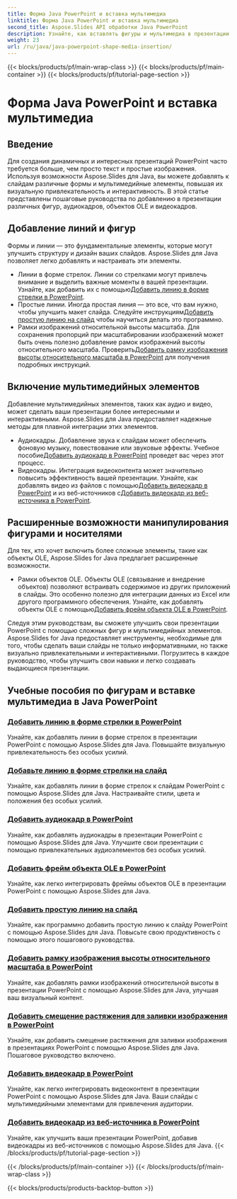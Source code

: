 ```yaml
---
title: Форма Java PowerPoint и вставка мультимедиа
linktitle: Форма Java PowerPoint и вставка мультимедиа
second_title: Aspose.Slides API обработки Java PowerPoint
description: Узнайте, как вставлять фигуры и мультимедиа в презентации PowerPoint с помощью Aspose.Slides для Java. Учебные пособия включают добавление линий, аудио, объектов OLE и видео.
weight: 23
url: /ru/java/java-powerpoint-shape-media-insertion/
---
```


{{< blocks/products/pf/main-wrap-class >}}
{{< blocks/products/pf/main-container >}}
{{< blocks/products/pf/tutorial-page-section >}}

# Форма Java PowerPoint и вставка мультимедиа


## Введение

Для создания динамичных и интересных презентаций PowerPoint часто требуется больше, чем просто текст и простые изображения. Используя возможности Aspose.Slides для Java, вы можете добавлять к слайдам различные формы и мультимедийные элементы, повышая их визуальную привлекательность и интерактивность. В этой статье представлены пошаговые руководства по добавлению в презентации различных фигур, аудиокадров, объектов OLE и видеокадров.

## Добавление линий и фигур

Формы и линии — это фундаментальные элементы, которые могут улучшить структуру и дизайн ваших слайдов. Aspose.Slides для Java позволяет легко добавлять и настраивать эти элементы.

-  Линии в форме стрелок. Линии со стрелками могут привлечь внимание и выделить важные моменты в вашей презентации. Узнайте, как добавить их с помощью[Добавить линию в форме стрелки в PowerPoint](./add-arrow-shaped-line-powerpoint/).
- Простые линии. Иногда простая линия — это все, что вам нужно, чтобы улучшить макет слайда. Следуйте инструкциям[Добавить простую линию на слайд](./add-plain-line-slide/) чтобы научиться делать это программно.
-  Рамки изображений относительной высоты масштаба. Для сохранения пропорций при масштабировании изображений может быть очень полезно добавление рамок изображений высоты относительного масштаба. Проверить[Добавить рамку изображения высоты относительного масштаба в PowerPoint](./add-relative-scale-height-picture-frame-powerpoint/) для получения подробных инструкций.

## Включение мультимедийных элементов

Добавление мультимедийных элементов, таких как аудио и видео, может сделать ваши презентации более интересными и интерактивными. Aspose.Slides для Java предоставляет надежные методы для плавной интеграции этих элементов.

-  Аудиокадры. Добавление звука к слайдам может обеспечить фоновую музыку, повествование или звуковые эффекты. Учебное пособие[Добавить аудиокадр в PowerPoint](./add-audio-frame-powerpoint/) проведет вас через этот процесс.
- Видеокадры. Интеграция видеоконтента может значительно повысить эффективность вашей презентации. Узнайте, как добавлять видео из файлов с помощью[Добавить видеокадр в PowerPoint](./add-video-frame-powerpoint/) и из веб-источников с[Добавить видеокадр из веб-источника в PowerPoint](./add-video-frame-web-source-powerpoint/).

## Расширенные возможности манипулирования фигурами и носителями

Для тех, кто хочет включить более сложные элементы, такие как объекты OLE, Aspose.Slides for Java предлагает расширенные возможности.

-  Рамки объектов OLE. Объекты OLE (связывание и внедрение объектов) позволяют встраивать содержимое из других приложений в слайды. Это особенно полезно для интеграции данных из Excel или другого программного обеспечения. Узнайте, как добавлять объекты OLE с помощью[Добавить фрейм объекта OLE в PowerPoint](./add-ole-object-frame-powerpoint/).

Следуя этим руководствам, вы сможете улучшить свои презентации PowerPoint с помощью сложных фигур и мультимедийных элементов. Aspose.Slides for Java предоставляет инструменты, необходимые для того, чтобы сделать ваши слайды не только информативными, но также визуально привлекательными и интерактивными. Погрузитесь в каждое руководство, чтобы улучшить свои навыки и легко создавать выдающиеся презентации.
## Учебные пособия по фигурам и вставке мультимедиа в Java PowerPoint
### [Добавить линию в форме стрелки в PowerPoint](./add-arrow-shaped-line-powerpoint/)
Узнайте, как добавлять линии в форме стрелок в презентации PowerPoint с помощью Aspose.Slides для Java. Повышайте визуальную привлекательность без особых усилий.
### [Добавьте линию в форме стрелки на слайд](./add-arrow-shaped-line-slide/)
Узнайте, как добавлять линии в форме стрелок к слайдам PowerPoint с помощью Aspose.Slides для Java. Настраивайте стили, цвета и положения без особых усилий.
### [Добавить аудиокадр в PowerPoint](./add-audio-frame-powerpoint/)
Узнайте, как добавлять аудиокадры в презентации PowerPoint с помощью Aspose.Slides для Java. Улучшите свои презентации с помощью привлекательных аудиоэлементов без особых усилий.
### [Добавить фрейм объекта OLE в PowerPoint](./add-ole-object-frame-powerpoint/)
Узнайте, как легко интегрировать фреймы объектов OLE в презентации PowerPoint с помощью Aspose.Slides для Java.
### [Добавить простую линию на слайд](./add-plain-line-slide/)
Узнайте, как программно добавить простую линию к слайду PowerPoint с помощью Aspose.Slides для Java. Повысьте свою продуктивность с помощью этого пошагового руководства.
### [Добавить рамку изображения высоты относительного масштаба в PowerPoint](./add-relative-scale-height-picture-frame-powerpoint/)
Узнайте, как добавлять рамки изображений относительной высоты в презентации PowerPoint с помощью Aspose.Slides для Java, улучшая ваш визуальный контент.
### [Добавить смещение растяжения для заливки изображения в PowerPoint](./add-stretch-offset-image-fill-powerpoint/)
Узнайте, как добавить смещение растяжения для заливки изображения в презентациях PowerPoint с помощью Aspose.Slides для Java. Пошаговое руководство включено.
### [Добавить видеокадр в PowerPoint](./add-video-frame-powerpoint/)
Узнайте, как легко интегрировать видеоконтент в презентации PowerPoint с помощью Aspose.Slides для Java. Ваши слайды с мультимедийными элементами для привлечения аудитории.
### [Добавить видеокадр из веб-источника в PowerPoint](./add-video-frame-web-source-powerpoint/)
Узнайте, как улучшить ваши презентации PowerPoint, добавив видеокадры из веб-источников с помощью Aspose.Slides для Java.
{{< /blocks/products/pf/tutorial-page-section >}}

{{< /blocks/products/pf/main-container >}}
{{< /blocks/products/pf/main-wrap-class >}}

{{< blocks/products/products-backtop-button >}}
